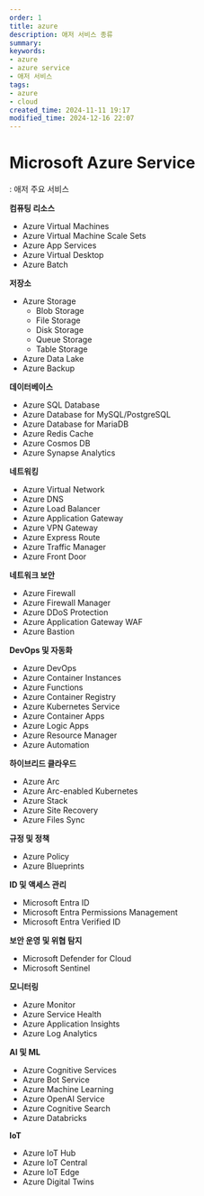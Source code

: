 ```yaml
---
order: 1
title: azure
description: 애저 서비스 종류
summary:
keywords:
- azure
- azure service
- 애저 서비스
tags:
- azure
- cloud
created_time: 2024-11-11 19:17
modified_time: 2024-12-16 22:07
---
```


# Microsoft Azure Service
: 애저 주요 서비스

**컴퓨팅 리소스**
- Azure Virtual Machines
- Azure Virtual Machine Scale Sets
- Azure App Services
- Azure Virtual Desktop
- Azure Batch

**저장소**
- Azure Storage
  - Blob Storage
  - File Storage
  - Disk Storage
  - Queue Storage
  - Table Storage
- Azure Data Lake
- Azure Backup

**데이터베이스**
- Azure SQL Database
- Azure Database for MySQL/PostgreSQL
- Azure Database for MariaDB
- Azure Redis Cache
- Azure Cosmos DB
- Azure Synapse Analytics

**네트워킹**
- Azure Virtual Network
- Azure DNS
- Azure Load Balancer
- Azure Application Gateway
- Azure VPN Gateway
- Azure Express Route
- Azure Traffic Manager
- Azure Front Door

**네트워크 보안**
- Azure Firewall 
- Azure Firewall Manager
- Azure DDoS Protection
- Azure Application Gateway WAF
- Azure Bastion

**DevOps 및 자동화**
- Azure DevOps
- Azure Container Instances
- Azure Functions
- Azure Container Registry
- Azure Kubernetes Service
- Azure Container Apps
- Azure Logic Apps
- Azure Resource Manager
- Azure Automation

**하이브리드 클라우드**
- Azure Arc
- Azure Arc-enabled Kubernetes
- Azure Stack
- Azure Site Recovery
- Azure Files Sync

**규정 및 정책**
- Azure Policy
- Azure Blueprints

**ID 및 액세스 관리**
- Microsoft Entra ID
- Microsoft Entra Permissions Management
- Microsoft Entra Verified ID

**보안 운영 및 위협 탐지**
- Microsoft Defender for Cloud
- Microsoft Sentinel 

**모니터링**
- Azure Monitor
- Azure Service Health
- Azure Application Insights
- Azure Log Analytics

**AI 및 ML**
- Azure Cognitive Services
- Azure Bot Service
- Azure Machine Learning
- Azure OpenAI Service
- Azure Cognitive Search
- Azure Databricks

**IoT**
- Azure IoT Hub
- Azure IoT Central
- Azure IoT Edge
- Azure Digital Twins